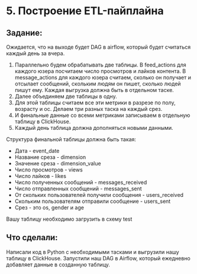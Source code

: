 # 5. Построение ETL-пайплайна

## Задание:
Ожидается, что на выходе будет DAG в airflow, который будет считаться каждый день за вчера. 

1. Параллельно будем обрабатывать две таблицы. В feed_actions для каждого юзера посчитаем число просмотров и лайков контента. В message_actions для каждого юзера считаем, сколько он получает и отсылает сообщений, скольким людям он пишет, сколько людей пишут ему. Каждая выгрузка должна быть в отдельном таске.
2. Далее объединяем две таблицы в одну.
3. Для этой таблицы считаем все эти метрики в разрезе по полу, возрасту и ос. Делаем три разных таска на каждый срез.
4. И финальные данные со всеми метриками записываем в отдельную таблицу в ClickHouse.
5. Каждый день таблица должна дополняться новыми данными. 

Структура финальной таблицы должна быть такая:
* Дата - event_date
* Название среза - dimension
* Значение среза - dimension_value
* Число просмотров - views
* Число лайков - likes
* Число полученных сообщений - messages_received
* Число отправленных сообщений - messages_sent
* От скольких пользователей получили сообщения - users_received
* Скольким пользователям отправили сообщение - users_sent
* Срез - это os, gender и age

Вашу таблицу необходимо загрузить в схему test

## Что сделали:
Написали код в Python c необходимыми тасками и выгрузили нашу таблицу в ClickHouse. Запустили наш DAG в Airflow, который ежедневно добавляет данные в созданную таблицу.
